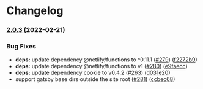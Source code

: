 # Changelog

### [2.0.3](https://github.com/netlify/netlify-plugin-gatsby/compare/plugin-gatsby-v2.0.2...plugin-gatsby-v2.0.3) (2022-02-21)


### Bug Fixes

* **deps:** update dependency @netlify/functions to ^0.11.1 ([#279](https://github.com/netlify/netlify-plugin-gatsby/issues/279)) ([f2272b9](https://github.com/netlify/netlify-plugin-gatsby/commit/f2272b9033570038814b05a704a3504e4811f403))
* **deps:** update dependency @netlify/functions to v1 ([#280](https://github.com/netlify/netlify-plugin-gatsby/issues/280)) ([e9faecc](https://github.com/netlify/netlify-plugin-gatsby/commit/e9faecc79b24d5432409aa5dfbd3d19e15007901))
* **deps:** update dependency cookie to v0.4.2 ([#263](https://github.com/netlify/netlify-plugin-gatsby/issues/263)) ([d031e20](https://github.com/netlify/netlify-plugin-gatsby/commit/d031e201056847fed03c58c0710210dfd46d6fb5))
* support gatsby base dirs outside the site root ([#281](https://github.com/netlify/netlify-plugin-gatsby/issues/281)) ([ccbec68](https://github.com/netlify/netlify-plugin-gatsby/commit/ccbec681bfce40598ca2a91945f29ee35b04603c))
